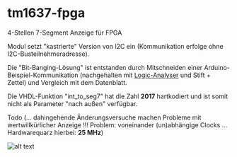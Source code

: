 # tm1637-fpga
4-Stellen 7-Segment Anzeige für FPGA

Modul setzt "kastrierte" Version von I2C ein (Kommunikation erfolge ohne I2C-Busteilnehmeradresse).

Die "Bit-Banging-Lösung" ist entstanden durch Mitschneiden einer Arduino-Beispiel-Kommunikation (nachgehalten mit [Logic-Analyser](https://www.saleae.com/de) und Stift + Zettel) und Vergleich mit dem Datenblatt.

Die VHDL-Funktion "int_to_seg7" hat die Zahl **2017** hartkodiert und ist somit nicht als Parameter "nach außen" verfügbar. 

Todo (... dahingehende Änderungsversuche machen Probleme mit wertwillkürlicher Anzeige !!! Problem: voneinander (un)abhängige Clocks ... Hardwarequarz hierbei: **25 MHz**)

![alt text](https://i.ebayimg.com/images/g/qf8AAOSw301aUlaS/s-l400.jpg "TM1637")
